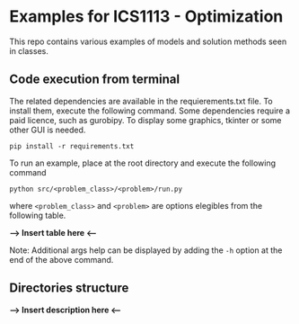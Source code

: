 # Examples for ICS1113 - Optimization

This repo contains various examples of models and solution methods seen in classes. 

## Code execution from terminal

The related dependencies are available in the requierements.txt file. To install them, execute the following command. Some dependencies require a paid licence, such as gurobipy. To display some graphics, tkinter or some other GUI is needed.

```
pip install -r requirements.txt
```

To run an example, place at the root directory and execute the following command

```
python src/<problem_class>/<problem>/run.py
```

where `<problem_class>` and `<problem>` are options elegibles from the following table.

**--> Insert table here <--**

Note: Additional args help can be displayed by adding the `-h` option at the end of the above command.

## Directories structure

**--> Insert description here <--**

